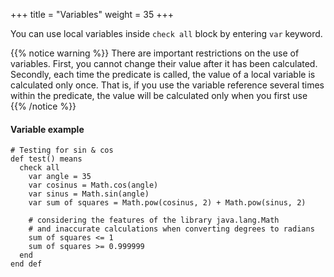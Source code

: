 +++
title = "Variables"
weight = 35
+++

You can use local variables inside `check all` block by entering `var` keyword.

{{% notice warning %}}
There are important restrictions on the use of variables. First, you cannot change their value after it has been calculated. Secondly, each time the predicate is called, the value of a local variable is calculated only once. That is, if you use the variable reference several times within the predicate, the value will be calculated only when you first use
{{% /notice %}}

#### Variable example

```
# Testing for sin & cos 
def test() means 
  check all 
    var angle = 35 
    var cosinus = Math.cos(angle) 
    var sinus = Math.sin(angle) 
    var sum of squares = Math.pow(cosinus, 2) + Math.pow(sinus, 2) 
     
    # considering the features of the library java.lang.Math
    # and inaccurate calculations when converting degrees to radians 
    sum of squares <= 1 
    sum of squares >= 0.999999 
  end 
end def
```